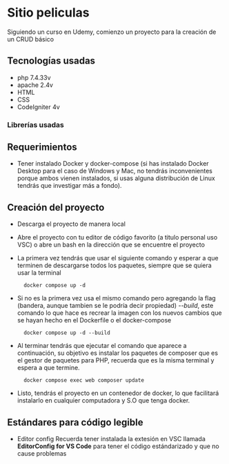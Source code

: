 # Sitio peliculas
Siguiendo un curso en Udemy, comienzo un proyecto para la creación de un CRUD básico

## Tecnologías usadas
- php 7.4.33v
- apache 2.4v
- HTML
- CSS
- CodeIgniter 4v
### Librerías usadas

## Requerimientos
- Tener instalado Docker y docker-compose (si has instalado Docker Desktop para el caso de Windows y Mac, no tendrás inconvenientes porque ambos vienen instalados, si usas alguna distribución de Linux tendrás que investigar más a fondo).

## Creación del proyecto
- Descarga el proyecto de manera local
- Abre el proyecto con tu editor de código favorito (a titulo personal uso VSC) o abre un bash en la dirección que se encuentre el proyecto
- La primera vez tendrás que usar el siguiente comando y esperar a que terminen de descargarse todos los paquetes, siempre que se quiera usar la terminal
  ```Docker
    docker compose up -d
  ```
   
- Si no es la primera vez usa el mismo comando pero agregando la flag (bandera, aunque tambien se le podría decir propiedad) *--build*, este comando lo que hace es recrear la imagen con los nuevos cambios que se hayan hecho en el Dockerfile o el docker-compose
  ```Docker
    docker compose up -d --build
  ```
- Al terminar tendrás que ejecutar el comando que aparece a continuación, su objetivo es instalar los paquetes de composer que es el gestor de paquetes para PHP, recuerda que es la misma terminal y espera a que termine.
  ```Docker
    docker compose exec web composer update
  ```
- Listo, tendrás el proyecto en un contenedor de docker, lo que facilitará instalarlo en cualquier computadora y S.O que tenga docker.

## Estándares para código legible
- Editor config
  Recuerda tener instalada la extesión en VSC llamada **EditorConfig for VS Code** para tener el código estándarizado y que no cause problemas